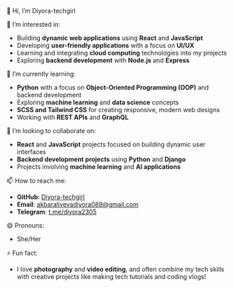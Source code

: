  👋 Hi, I’m Diyora-techgirl

 👀 I’m interested in:
- Building **dynamic web applications** using **React** and **JavaScript**
- Developing **user-friendly applications** with a focus on **UI/UX**
- Learning and integrating **cloud computing** technologies into my projects
- Exploring **backend development** with **Node.js** and **Express**

 🌱 I’m currently learning:
- **Python** with a focus on **Object-Oriented Programming (OOP)** and backend development
- Exploring **machine learning** and **data science** concepts
- **SCSS and Tailwind CSS** for creating responsive, modern web designs
- Working with **REST APIs** and **GraphQL**

 💞️ I’m looking to collaborate on:
- **React** and **JavaScript** projects focused on building dynamic user interfaces
- **Backend development projects** using **Python** and **Django**
- Projects involving **machine learning** and **AI applications**

📫 How to reach me:
- **GitHub**: [Diyora-techgirl](https://github.com/Diyora-techgirl)
- **Email**: akbaraliyevadiyora089@gmail.com
- **Telegram**: [t.me/diyora2305](https://t.me/diyora2305)

 😄 Pronouns:
- She/Her

 ⚡ Fun fact:
- I love **photography** and **video editing**, and often combine my tech skills with creative projects like making tech tutorials and coding vlogs!
